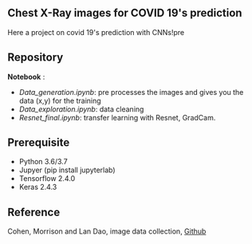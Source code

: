 
## Chest X-Ray images for COVID 19's prediction

Here a project on covid 19's prediction with CNNs!pre



## Repository


__Notebook__ : 
  + _Data_generation.ipynb_: pre processes the images and gives you the data (x,y) for the training 
  + _Data_exploration.ipynb_: data cleaning
  + _Resnet_final.ipynb_: transfer learning with Resnet, GradCam.

  
  
## Prerequisite

  + Python 3.6/3.7
  + Jupyer (pip install jupyterlab)
  + Tensorflow 2.4.0 
  + Keras 2.4.3
  
## Reference

Cohen, Morrison and Lan Dao, image data collection, [Github](https://github.com/ieee8023/covid-chestxray-dataset)
